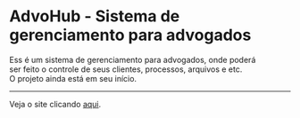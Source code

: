 # AdvoHub - Sistema de gerenciamento para advogados

<p>Ess é um sistema de gerenciamento para advogados, onde poderá <br/>
ser feito o controle de seus clientes, processos, arquivos e etc.<br/>
  O projeto ainda está em seu início.
<p/>
<hr/>
<p>Veja o site clicando <a href="https://gabrielveneza.github.io/AdvoHub/">aqui<a/>.<p/>
